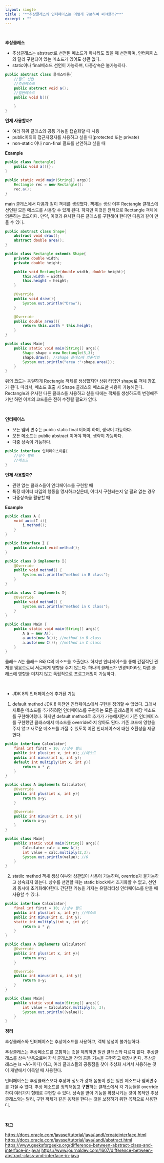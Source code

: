 ```yaml
---
layout: single
title : "**추상클래스와 인터페이스는 어떻게 구분하여 써야할까?**"
excerpt : ""
---
```


<br>


**추상클래스**

- 추상클래스는 abstract로 선언된 메소드가 하나라도 있을 때 선언하며, 인터페이스와 달리 구현되어 있는 메소드가 있어도 상관 없다.
- static이나 final메소드 선언이 가능하며, 다중상속은 불가능하다.

```java
public abstract class 클래스이름{
    //필드 선언
    //추상메소드
    public abstract void a();
    //일반메소드
    public void b(){

    }
}
```

**언제 사용할까?**

- 여러 하위 클래스의 공통 기능을 캡슐화할 때 사용
- public이외의 접근지정자를 사용하고 싶을 때(protected 또는 private)
- non-static 이나 non-final 필드를 선언하고 싶을 때

**Example**

```java
public class Rectangle{
    public void a(){};
}

public static void main(String[] args){
    Rectangle rec = new Rectangle():
    rec.a();
}
```

main 클래스에서 다음과 같이 객체를 생성했다. 객체는 생성 이후 Rectangle 클래스에 선언된 모든 메소드를 사용할 수 있게 된다. 하지만 이것은 전적으로 Rectangle 객체에 의존하는 코드이다. 만약, 이것과 유사한 다른 클래스를 구현해야 한다면 다음과 같이 만들 수 있다.

```java
public abstract class Shape{
    abstract void draw();
    abstract double area();
}

public class Rectangle extends Shape{
    private double width;
    private double height;

    public void Rectangle(double width, double height){
        this.width = width;
        this.height = height;
    }

    @Override
    public void draw(){
        System.out.println("Draw");
    }

    @Override
    public double area(){
        return this.width * this.height;
    }
}

public class Main{
    public static void main(String[] args){
        Shape shape = new Rectangle(5,3);
        shape.draw(); //Shape 클래스에 의존적임
        System.out.println("area :"+shape.area());
    }
}
```

위의 코드는 동일하게 Rectangle 객체를 생성했지만 상위 타입인 shape로 객체 참조가 된다. 따라서, 메소드 호출 시 Shape 클래스의 메소드만 사용이 가능해진다. Rectangle과 유사한 다른 클래스를 사용하고 싶을 때에는 객체를 생성하도록 변경해주기만 하면 이후의 코드들은 전혀 수정될 필요가 없다.

<br>

**인터페이스**

- 모든 멤버 변수는 public static final 이어야 하며, 생략이 가능하다.
- 모든 메소드는 public abstract 이어야 하며, 생략이 가능하다.
- 다중 상속이 가능하다.

```java
public interface 인터페이스이름{
    //상수 필드
    //메소드
}
```

**언제 사용할까?**

- 관련 없는 클래스들이 인터페이스를 구현할 때
- 특정 데이터 타입의 행동을 명시하고싶은데, 어디서 구현되는지 알 필요 없는 경우
- 다중상속을 활용할 때

**Example**

```java
public class A {
    void auto(I i){
        i.method();
    }
}

public interface I {
    public abstract void method();
}

public class B implements I{
    @Override
    public void method() {
        System.out.println("method in B class");
    }
}

public class C implements I{
    @Override
    public void method() {
        System.out.println("method in C class");
    }
}

public class Main {
    public static void main(String[] args){
        A a = new A();
        a.auto(new B()); //method in B class
        a.auto(new C()); //method in C class
    }
}
```

클래스 A는 클래스 B와 C의 메소드를 호출한다. 하지만 인터페이스를 통해 간접적인 관계를 맺음으로써 서로에게 영향을 주지 않는다.
하나의 클래스가 변경되더라도 다른 클래스에 영향을 미치지 않고 독립적으로 프로그래밍이 가능하다.

<br>

- JDK 8의 인터페이스에 추가된 기능

1. default method
   JDK 8 이전엔 인터페이스에서 구현을 정의할 수 없었다. 그래서 새로운 메소드를 추가하려면 인터페이스를 구현하는 모든 클래스들이 해당 메소드를 구현해야했다.
   하지만 default method로 추가가 가능해지면서 기존 인터페이스를 구현했던 클래스에서 메소드를 override하지 않아도 된다.
   기존 코드에 영향을 주지 않고 새로운 메소드를 가질 수 있도록 이전 인터페이스에 대한 호환성을 제공한다.

```java
public interface Calculator{
    final int first = 10; //상수 필드
    public int plus(int x, int y); //메소드
    public int minus(int x, int y);
    default int multiply(int x, int y){
        return x * y;
    }
}

public class A implements Calculator{
    @Override
    public int plus(int x, int y){
        return x+y;
    }

    @Override
    public int minus(int x, int y){
        return x-y;
    }
}

public class Main{
    public static void main(String[] args){
        Calculator calc = new A();
        int value = calc.multiply(2,3);
        System.out.println(value); //6
    }
}
```

2. statiic method
   객체 생성 여부와 상관없이 사용이 가능하며, override가 불가능하고 상속되지 않는다.
   상수를 선언할 때는 static block에서 초기화할 수 없고, 선언과 동시에 초기화해야한다.
   간단한 기능을 가지는 유틸리티성 인터페이스를 만들 때 사용할 수 있다.

```java
public interface Calculator{
    final int first = 10; //상수 필드
    public int plus(int x, int y); //메소드
    public int minus(int x, int y);
    static int multiply(int x, int y){
        return x * y;
    }
}

public class A implements Calculator{
    @Override
    public int plus(int x, int y){
        return x+y;
    }

    @Override
    public int minus(int x, int y){
        return x-y;
    }
}

public class Main{
    public static void main(String[] args){
        int value = Calculator.multiply(5, 3);
        System.out.println((value));
    }
}
```

**정리**

추상클래스와 인터페이스는 추상메소드를 사용하고, 객체 생성이 불가능하다.

추상클래스는 추상메소드를 포함하는 것을 제외하면 일반 클래스와 다르지 않다. 추상클래스를 상속 받음으로써 자식 클래스들 간의 공통 기능을 구현하고 확장시킨다. 추상클래스는 is ~A(~이다) 이고, 여러 클래스들의 공통점을 찾아 추상화 시켜서 사용하는 것이 개발에서 이득일 때 사용한다.

인터페이스는 추상클래스보다 추상화 정도가 강해 몸통이 있는 일반 메소드나 멤버변수를 가질 수 없다. 추상 메소드를 정의해놓고 **구현**하는 클래스에서 각 기능들을 override하여 여러가지 형태로 구현할 수 있다. 상속을 받아 기능을 확장시키는 것이 목적인 추상클래스와는 달리, 구현 객체가 같은 동작을 한다는 것을 보장하기 위한 목적으로 사용한다.

<br>

**참고**

https://docs.oracle.com/javase/tutorial/java/IandI/createinterface.html
https://docs.oracle.com/javase/tutorial/java/IandI/abstract.html
https://www.geeksforgeeks.org/difference-between-abstract-class-and-interface-in-java/
https://www.journaldev.com/1607/difference-between-abstract-class-and-interface-in-java


